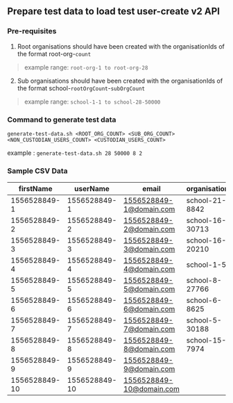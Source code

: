 ## Prepare test data to load test user-create v2 API

### Pre-requisites
1. Root organisations should have been created with the organisationIds of the format root-org-`count`
> example range: ```root-org-1 to root-org-28```

2. Sub organisations should have been created with the organisationIds of the format school-`rootOrgCount`-`subOrgCount`
> example range: ```school-1-1 to school-28-50000```

### Command to generate test data

```generate-test-data.sh <ROOT_ORG_COUNT> <SUB_ORG_COUNT> <NON_CUSTODIAN_USERS_COUNT> <CUSTODIAN_USERS_COUNT>```

example : ```generate-test-data.sh 28 50000 8 2```

### Sample CSV Data

|firstName|userName|email|organisationId|
|---|---|---|---|
|1556528849-1|1556528849-1|1556528849-1@domain.com|school-21-8842|
|1556528849-2|1556528849-2|1556528849-2@domain.com|school-16-30713|
|1556528849-3|1556528849-3|1556528849-3@domain.com|school-16-20210|
|1556528849-4|1556528849-4|1556528849-4@domain.com|school-1-518|
|1556528849-5|1556528849-5|1556528849-5@domain.com|school-8-27766|
|1556528849-6|1556528849-6|1556528849-6@domain.com|school-6-8625|
|1556528849-7|1556528849-7|1556528849-7@domain.com|school-5-30188|
|1556528849-8|1556528849-8|1556528849-8@domain.com|school-15-7974|
|1556528849-9|1556528849-9|1556528849-9@domain.com||
|1556528849-10|1556528849-10|1556528849-10@domain.com||
